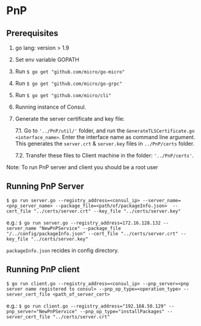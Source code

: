 # PnP

## Prerequisites

1. go lang: version > 1.9
2. Set env variable GOPATH
3. Run `$ go get "github.com/micro/go-micro"`
4. Run `$ go get "github.com/micro/go-grpc"`
5. Run `$ go get "github.com/micro/cli"`
6. Running instance of Consul.
7. Generate the server certificate and key file: 
   
   7.1. Go to `'../PnP/util/'` folder, and run the `GenerateTLSCertificate.go <interface_name>`. Enter the interface name as command line argument. This generates the `server.crt` & `server.key` files in `../PnP/certs` folder.
    
   7.2. Transfer these files to Client machine in the folder: `'../PnP/certs'`.

Note: To run PnP server and client you should be a root user

## Running PnP Server

`$ go run server.go --registry_address=<consul_ip> --server_name=<pnp_server_name> --package_file=<path/of/packageInfo.json>  --cert_file "../certs/server.crt" --key_file "../certs/server.key"`

e.g.: 
`$ go run server.go --registry_address=172.16.128.132 --server_name "NewPnPService" --package_file "/../config/packageInfo.json" --cert_file "../certs/server.crt" --key_file "../certs/server.key"`

`packageInfo.json` recides in config directory.

## Running PnP client

`$ go run client.go --registry_address=<consul_ip> --pnp_server=<pnp server name registered to consul> --pnp_op_type=<operation_type> --server_cert_file <path_of_server_cert>`

e.g.: 
`$ go run client.go --registry_address="192.168.50.129" --pnp_server="NewPnPService" --pnp_op_type="installPackages" --server_cert_file "../certs/server.crt"`
